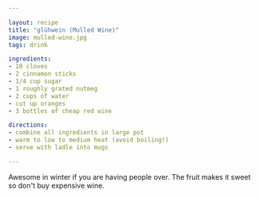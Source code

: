 ```yaml
---

layout: recipe
title: "glühwein (Mulled Wine)"
image: mulled-wine.jpg
tags: drink

ingredients:
- 10 cloves
- 2 cinnamon sticks
- 1/4 cup sugar
- 1 roughly grated nutmeg
- 2 cups of water
- cut up oranges
- 3 bottles of cheap red wine

directions:
- combine all ingredients in large pot
- warm to low to medium heat (avoid boiling!)
- serve with ladle into mugs

---
```


Awesome in winter if you are having people over.
The fruit makes it sweet so don't buy expensive wine.
